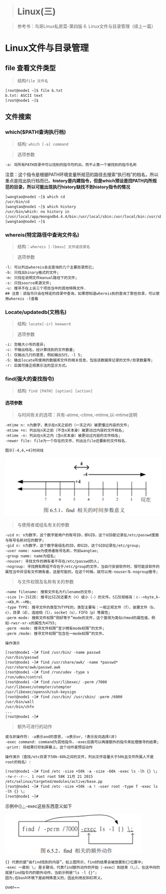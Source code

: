 > # Linux(三)

> 参考书：鸟哥Linux私房菜-第四版
> 6. Linux文件与目录管理（续上一篇）

#  Linux文件与目录管理

## file 查看文件类型

> 结构`file 文件名`

```properties
[root@node1 ~]$ file b.txt
b.txt: ASCII text
[root@node1 ~]$
```

## 文件搜索

### which($PATH查询执行档)

> 结构: `which [-a] command`

> 选项参数

```properties
-a: 将所有PATH目录中可以找到的指令均列出，而不止第一个被找到的指令名称
```

注意：这个指令是根据PATH环境变量所规范的路径去搜索“执行档”的档名，所以重点是找出执行档而已。**history是内建指令，但是which预设是找PATH内所规范的目录，所以可能出现执行history缺找不到history指令的情况**

```shell
[wangtao@node1 ~]$ which cd
/usr/bin/cd
[wangtao@node1 ~]$ which history
/usr/bin/which: no history in (/usr/local/app/mongodb4.4.4/bin:/usr/local/sbin:/usr/local/bin:/usr/sbin:/usr/bin:/root/bin)
[wangtao@node1 ~]$
```

### whereis(特定路径中查询文件名)

> 结构：`whereis [-lbmsu] 文件或目录名`

> 选项参数

```properties
-l: 可以列出whereis会去查询的几个主要目录而已;
-b: 只找出binary格式的文件;
-m: 只找在说明文件manual路径下的文件;
-s: 只找source来源文件;
-u: 搜寻不在上诉三个项目当中的其他特殊文件.
## 注意：该指令只会在特定的目录中查询，如果想知道whereis到的查询了那些目录，可以使用whereis -l查看
```

### Locate/updatedb(文档名)

> 结构: `locate[-ir] keeword`

> 选项参数

```properties
-i: 忽略大小写的差异;
-c: 不输出档名，经计算找到的文件数量;
-l: 仅输出几行的意思，例如输出5行，-l 5;
-S: 输出locate所使用的数据库文件的相关信息，包括该数据库记录的文件/目录数量等;
-r: 后面可接正规表示法的显示方式。
```

### find(强大的查找指令)

> 结构: `find [PATH] [option] [action]`

#### 选项参数

> 与时间有关的选项：共有-atime,-ctime,-mtime,以-mtime说明

```properties
-mtime n: n为数字，表示在n天之前的（一天之内）被更懂过内容的文件;
-mtime +n: 列出在n天之前（不含n天本身）被更动过内容的文件档名;
-mtime -n: 列出在n天之内（含n天本身）被更动过内容的文件档名;
-newer file: file为一个存在的文件，列出比file还要新的文件档名.
```

`图示[-4,4,+4]时间线`

![find_timeline](find_timeline.jpg)

> 与使用者或组名有关的参数

```properties
-uid n: n为数字，这个数字是用户的账号ID，即UID，这个UID是记录在/etc/passwd里面与账号名称对应的数字;
-gid n: n为数字，这个数字是组名的ID，即GID，这个GID记录在/etc/group;
-user name: name为使用者账号名称，列如wangtao;
-group name: name为组名;
-nouser: 寻找文件的拥有者不存在/etc/passwd的人;
-nogroup: 寻找拥有群组不存在于/etc/group的文件，当自行安装软件时，很可能该软件的属性当中并没有文件拥有者，这是可能的，在这个时候，就可以用-nouser与-nogroup搜寻;
```

> 与文件权限及名称有关的参数

```properties
-name filename: 搜索文件名为filename的文件;
-size [+-]SIZE: 搜寻比SIZE还要大（+）或小（-）的文件。SIZE规格有：c-->byte,k-->Kb,M-->Mb;
-type TYPE: 搜寻文件的类型为TYPE的，类型主要有：一般正规文件（f），装置文件（b，c），目录（d），连结档（l），socket（s），FIFO（p）等属性;
-perm mode: 搜索文件权限“刚好等于”mode的文件，这个莫得为类似chmod的属性值，例如-rwsr-xr-x的属性为4755;
-perm -mode: 搜寻文件权限“至少拥有mode权限”的文件;
-perm /mode: 搜寻文件权限“包含任一mode权限”的文件。
```

`操作演示`

```shell
[root@node1 ~]# find /usr/bin/ -name passwd
/usr/bin/passwd
[root@node1 ~]# find /usr/share/awk/ -name *passwd*
/usr/share/awk/passwd.awk
[root@node1 ~]# find /run/udev -type s
/run/udev/control
[root@node1 ~]# find /usr/libexec/ -perm /7000
/usr/libexec/utempter/utempter
/usr/libexec/openssh/ssh-keysign
[root@node1 ~]# find /usr/bin/ /usr/sbin/ -perm /6000
/usr/bin/wall
/usr/bin/chfn
...
[root@node1 ~]# 
```

> 额外可进行的动作

```properties
或与非操作符: -a表示and的意思，-o表示or，!表示反向选择(非)
-exec command: command为其他指令，-exec后面可以再接额外的指令来处理搜寻的结果;
-print: 将结果打印到屏幕上，这个动作是预设动作
```

`操作演示（查找/etc目录下50k-60k之间的文件，列出文件容量大于50k且文件所属人不是root的档名）:`

```shell
[root@node1 ~]# find /etc -size +50k -a -size -60k -exec ls -lh {} \;
-rw-r--r--. 1 root root 58K 11月 21 2015 /etc/selinux/targeted/modules/active/base.pp
[root@node1 ~]# find /etc -size +50k -a ! -user root -type f -exec ls -lh {} \;
[root@node1 ~]# 
```

示例中{},\;,-exec这些东西意义如下

![find_exec](find_exec.jpg)

```
{} 代表的是“由find找到的内容”，如上图所示，find的结果会被放置到{}位置中;
-exec 一直到 \; 是关键词，代表find额外动作的开始（-exec）到结束（\;），在这中间的就是find指令内的额外动作，当前示例是"ls -l {}";
因为;在bash环境下是由特殊意义的，因此利用反斜杠转义。
```



over~~